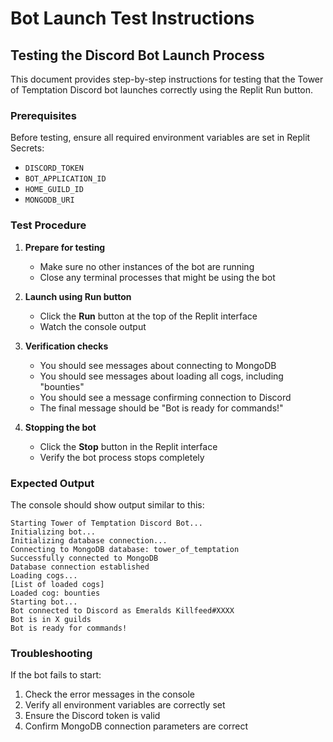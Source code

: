 # Bot Launch Test Instructions

## Testing the Discord Bot Launch Process

This document provides step-by-step instructions for testing that the Tower of Temptation Discord bot launches correctly using the Replit Run button.

### Prerequisites

Before testing, ensure all required environment variables are set in Replit Secrets:
- `DISCORD_TOKEN`
- `BOT_APPLICATION_ID`
- `HOME_GUILD_ID`
- `MONGODB_URI`

### Test Procedure

1. **Prepare for testing**
   - Make sure no other instances of the bot are running
   - Close any terminal processes that might be using the bot

2. **Launch using Run button**
   - Click the **Run** button at the top of the Replit interface
   - Watch the console output

3. **Verification checks**
   - You should see messages about connecting to MongoDB
   - You should see messages about loading all cogs, including "bounties"
   - You should see a message confirming connection to Discord
   - The final message should be "Bot is ready for commands!"

4. **Stopping the bot**
   - Click the **Stop** button in the Replit interface
   - Verify the bot process stops completely

### Expected Output

The console should show output similar to this:

```
Starting Tower of Temptation Discord Bot...
Initializing bot...
Initializing database connection...
Connecting to MongoDB database: tower_of_temptation
Successfully connected to MongoDB
Database connection established
Loading cogs...
[List of loaded cogs]
Loaded cog: bounties
Starting bot...
Bot connected to Discord as Emeralds Killfeed#XXXX
Bot is in X guilds
Bot is ready for commands!
```

### Troubleshooting

If the bot fails to start:
1. Check the error messages in the console
2. Verify all environment variables are correctly set
3. Ensure the Discord token is valid
4. Confirm MongoDB connection parameters are correct